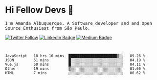 # Hi Fellow Devs :wave:
   
<p>
  <samp>
    I'm Amanda Albuquerque. A Software developer and and Open Source Enthusiast from São Paulo.
  </samp>

  
  [![Twitter Follow](https://img.shields.io/twitter/follow/alalbux?style=social)](https://www.twitter.com/alalbux)
  [![Linkedin Badge](https://img.shields.io/badge/-alalbux-blue?style=flat-square&logo=Linkedin&logoColor=white&link=https://www.linkedin.com/in/alalbux/)](https://www.linkedin.com/in/alalbux/)
  [![Medium Badge](https://img.shields.io/badge/-alalbux-black?style=flat-square&logo=Medium&logoColor=white&link=https://medium.com/@alalbux)](https://medium.com/@alalbux)
</p>

  <br/>
  

<!--START_SECTION:waka-->
```text
JavaScript   18 hrs 16 mins  ██████████████████████▒░░   89.26 % 
JSON         51 mins         █░░░░░░░░░░░░░░░░░░░░░░░░   04.19 % 
Vue.js       50 mins         █░░░░░░░░░░░░░░░░░░░░░░░░   04.11 % 
Other        19 mins         ▒░░░░░░░░░░░░░░░░░░░░░░░░   01.60 % 
HTML         7 mins          ░░░░░░░░░░░░░░░░░░░░░░░░░   00.62 % 
```
<!--END_SECTION:waka-->

